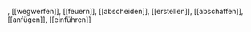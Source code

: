 , [[wegwerfen]], [[feuern]], [[abscheiden]], [[erstellen]], [[abschaffen]], [[anfügen]], [[einführen]]